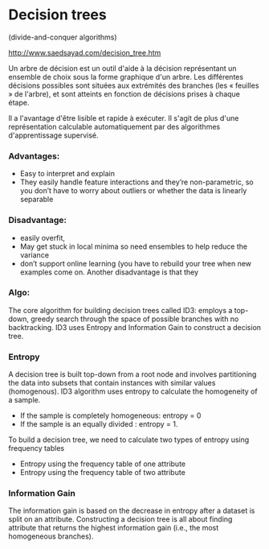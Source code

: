 
# Decision trees
(divide-and-conquer algorithms)

http://www.saedsayad.com/decision_tree.htm

Un arbre de décision est un outil d'aide à la décision représentant un ensemble de choix sous la forme graphique d'un arbre. Les différentes décisions possibles sont situées aux extrémités des branches (les « feuilles » de l'arbre), et sont atteints en fonction de décisions prises à chaque étape. 

Il a l'avantage d'être lisible et rapide à exécuter. Il s'agit de plus d'une représentation calculable automatiquement par des algorithmes d'apprentissage supervisé.

### Advantages:
- Easy to interpret and explain
- They easily handle feature interactions and they’re non-parametric, so you don’t have to worry about outliers or whether the data is linearly separable
 
### Disadvantage:
- easily overfit,
- May get stuck in local minima so need ensembles to help reduce the variance
- don’t support online learning (you have to rebuild your tree when new examples come on. Another disadvantage is that they
 
### Algo:
The core algorithm for building decision trees called ID3:
employs a top-down, greedy search through the space of possible branches with no backtracking.
ID3 uses Entropy and Information Gain to construct a decision tree.
 
### Entropy
A decision tree is built top-down from a root node and involves partitioning the data into subsets that contain instances with similar values (homogenous).
ID3 algorithm uses entropy to calculate the homogeneity of a sample.
* If the sample is completely homogeneous: entropy = 0
* If the sample is an equally divided : entropy = 1.
 
To build a decision tree, we need to calculate two types of entropy using frequency tables
- Entropy using the frequency table of one attribute
- Entropy using the frequency table of two attribute
 
 
### Information Gain

The information gain is based on the decrease in entropy after a dataset is split on an attribute. Constructing a decision tree is all about finding attribute that returns the highest information gain (i.e., the most homogeneous branches).
 
